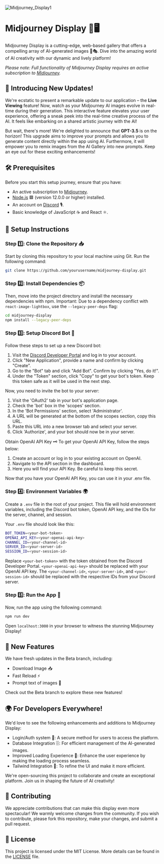![Midjourney_Display1](https://github.com/Tech-in-Schools-Inititaitive/Midjourney-Display/assets/6137292/4d844720-847a-4bf7-8bd4-1c07b0ef70ce)

# Midjourney Display 🎨🖥️  

Midjourney Display is a cutting-edge, web-based gallery that offers a compelling array of AI-generated images 🤖🎭. Dive into the amazing world of AI creativity with our dynamic and lively platform!

*Please note: Full functionality of Midjourney Display requires an active subscription to [Midjourney](https://www.midjourney.com/).*

## 🎉 Introducing New Updates!

We're ecstatic to present a remarkable update to our application – the **Live Viewing** feature! Now, watch as your Midjourney AI images evolve in real-time during their generation. This interactive feature elevates your user experience, offering a sneak peek into the real-time creative process of the AI. It feels like embarking on a shared artistic journey with the AI!

But wait, there's more! We're delighted to announce that **GPT-3.5** is on the horizon! This upgrade aims to improve your prompts and allows you to generate content directly within the app using AI. Furthermore, it will empower you to remix images from the AI Gallery into new prompts. Keep an eye out for these exciting enhancements!

## 🛠️ Prerequisites

Before you start this setup journey, ensure that you have:

- An active subscription to [Midjourney](https://www.midjourney.com/).
- [Node.js](https://nodejs.org/en/download/) 🟩 (version 12.0.0 or higher) installed.
- An account on [Discord](https://discord.com/) 🎙️.
- Basic knowledge of JavaScript ☕ and React ⚛️.

## 🔧 Setup Instructions

### Step 1️⃣: Clone the Repository 📥

Start by cloning this repository to your local machine using Git. Run the following command:

```bash
git clone https://github.com/yourusername/midjourney-display.git
```

### Step 2️⃣: Install Dependencies 📦

Then, move into the project directory and install the necessary dependencies with npm. Important: Due to a dependency conflict with `react-image-lightbox`, use the `--legacy-peer-deps` flag:

```bash
cd midjourney-display
npm install --legacy-peer-deps
```

### Step 3️⃣: Setup Discord Bot 🤖

Follow these steps to set up a new Discord bot:

1. Visit the [Discord Developer Portal](https://discord.com/developers/applications) and log in to your account.
2. Click "New Application", provide a name and confirm by clicking "Create".
3. Go to the "Bot" tab and click "Add Bot". Confirm by clicking "Yes, do it!".
4. Under the "Token" section, click "Copy" to get your bot's token. Keep this token safe as it will be used in the next step.

Now, you need to invite the bot to your server:

1. Visit the 'OAuth2' tab in your bot's application page.
2. Check the 'bot' box in the 'scopes' section.
3. In the 'Bot Permissions' section, select 'Administrator'.
4. A URL will be generated at the bottom of the scopes section, copy this URL.
5. Paste this URL into a new browser tab and select your server.
6. Click 'Authorize', and your bot should now be in your server.

Obtain OpenAI API Key 🗝️
To get your OpenAI API Key, follow the steps below:

1. Create an account or log in to your existing account on OpenAI.
2. Navigate to the API section in the dashboard.
3. Here you will find your API Key. Be careful to keep this secret.

Now that you have your OpenAI API Key, you can use it in your .env file.

### Step 4️⃣: Environment Variables 🌍

Create a `.env` file in the root of your project. This file will hold environment variables, including the Discord bot token, OpenAI API key, and the IDs for the server, channel, and session.

Your `.env` file should look like this:

```bash
BOT_TOKEN=<your-bot-token>
OPENAI_API_KEY=<your-openai-api-key>
CHANNEL_ID=<your-channel-id>
SERVER_ID=<your-server-id>
SESSION_ID=<your-session-id>
```

Replace `<your-bot-token>` with the token obtained from the Discord Developer Portal. `<your-openai-api-key>` should be replaced with your OpenAI API key. The `<your-channel-id>`, `<your-server-id>`, and `<your-session-id>` should be replaced with the respective IDs from your Discord server.

### Step 5️⃣: Run the App 🚀

Now, run the app using the following command:

```bash
npm run dev
```

Open `localhost:3000` in your browser to witness the stunning Midjourney Display!

## 🚀 New Features

We have fresh updates in the Beta branch, including:

- Download Image 📥 
- Fast Reload ⚡
- Prompt text of images 📃

Check out the Beta branch to explore these new features!

## 🌍 For Developers Everywhere!

We'd love to see the following enhancements and additions to Midjourney Display:

- Login/Auth system 🛂: A secure method for users to access the platform.
- Database Integration 🗄️: For efficient management of the AI-generated images.
- Improved Loading Experience 🔄: Enhance the user experience by making the loading process seamless.
- Tailwind Integration 💨: To refine the UI and make it more efficient.

We're open-sourcing this project to collaborate and create an exceptional platform. Join us in shaping the future of AI creativity! 

## 🤝 Contributing

We appreciate contributions that can make this display even more spectacular! We warmly welcome changes from the community. If you wish to contribute, please fork this repository, make your changes, and submit a pull request.

## 📜 License

This project is licensed under the MIT License. More details can be found in the [LICENSE](./LICENSE) file.

